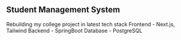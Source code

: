 ## Student Management System

Rebuilding my college project in latest tech stack
  Frontend - Next.js, Tailwind
  Backend - SpringBoot
  Database - PostgreSQL
